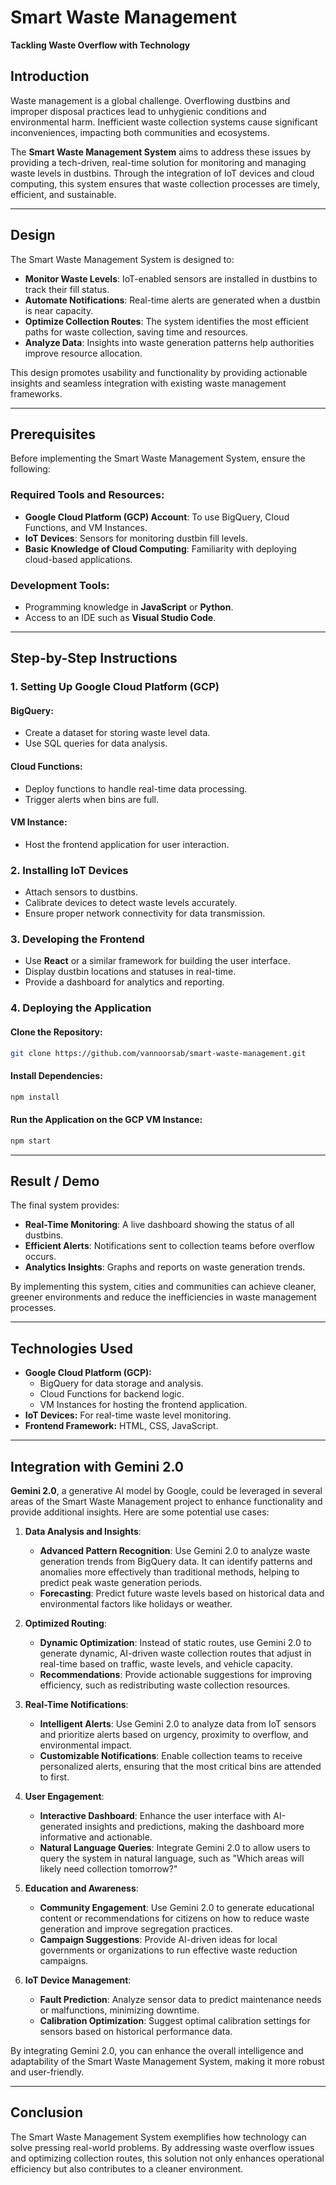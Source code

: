 # Smart Waste Management

**Tackling Waste Overflow with Technology**

## Introduction
Waste management is a global challenge. Overflowing dustbins and improper disposal practices lead to unhygienic conditions and environmental harm. Inefficient waste collection systems cause significant inconveniences, impacting both communities and ecosystems.

The **Smart Waste Management System** aims to address these issues by providing a tech-driven, real-time solution for monitoring and managing waste levels in dustbins. Through the integration of IoT devices and cloud computing, this system ensures that waste collection processes are timely, efficient, and sustainable.

---

## Design
The Smart Waste Management System is designed to:

- **Monitor Waste Levels**: IoT-enabled sensors are installed in dustbins to track their fill status.
- **Automate Notifications**: Real-time alerts are generated when a dustbin is near capacity.
- **Optimize Collection Routes**: The system identifies the most efficient paths for waste collection, saving time and resources.
- **Analyze Data**: Insights into waste generation patterns help authorities improve resource allocation.

This design promotes usability and functionality by providing actionable insights and seamless integration with existing waste management frameworks.

---

## Prerequisites
Before implementing the Smart Waste Management System, ensure the following:

### Required Tools and Resources:
- **Google Cloud Platform (GCP) Account**: To use BigQuery, Cloud Functions, and VM Instances.
- **IoT Devices**: Sensors for monitoring dustbin fill levels.
- **Basic Knowledge of Cloud Computing**: Familiarity with deploying cloud-based applications.

### Development Tools:
- Programming knowledge in **JavaScript** or **Python**.
- Access to an IDE such as **Visual Studio Code**.

---

## Step-by-Step Instructions

### 1. Setting Up Google Cloud Platform (GCP)
#### BigQuery:
- Create a dataset for storing waste level data.
- Use SQL queries for data analysis.

#### Cloud Functions:
- Deploy functions to handle real-time data processing.
- Trigger alerts when bins are full.

#### VM Instance:
- Host the frontend application for user interaction.

### 2. Installing IoT Devices
- Attach sensors to dustbins.
- Calibrate devices to detect waste levels accurately.
- Ensure proper network connectivity for data transmission.

### 3. Developing the Frontend
- Use **React** or a similar framework for building the user interface.
- Display dustbin locations and statuses in real-time.
- Provide a dashboard for analytics and reporting.

### 4. Deploying the Application
#### Clone the Repository:
```bash
git clone https://github.com/vannoorsab/smart-waste-management.git
```

#### Install Dependencies:
```bash
npm install
```

#### Run the Application on the GCP VM Instance:
```bash
npm start
```

---

## Result / Demo
The final system provides:

- **Real-Time Monitoring**: A live dashboard showing the status of all dustbins.
- **Efficient Alerts**: Notifications sent to collection teams before overflow occurs.
- **Analytics Insights**: Graphs and reports on waste generation trends.

By implementing this system, cities and communities can achieve cleaner, greener environments and reduce the inefficiencies in waste management processes.

---

## Technologies Used

- **Google Cloud Platform (GCP):**
  - BigQuery for data storage and analysis.
  - Cloud Functions for backend logic.
  - VM Instances for hosting the frontend application.
- **IoT Devices:** For real-time waste level monitoring.
- **Frontend Framework:** HTML, CSS, JavaScript.

---

## Integration with Gemini 2.0

**Gemini 2.0**, a generative AI model by Google, could be leveraged in several areas of the Smart Waste Management project to enhance functionality and provide additional insights. Here are some potential use cases:

1. **Data Analysis and Insights**:
   - **Advanced Pattern Recognition**: Use Gemini 2.0 to analyze waste generation trends from BigQuery data. It can identify patterns and anomalies more effectively than traditional methods, helping to predict peak waste generation periods.
   - **Forecasting**: Predict future waste levels based on historical data and environmental factors like holidays or weather.

2. **Optimized Routing**:
   - **Dynamic Optimization**: Instead of static routes, use Gemini 2.0 to generate dynamic, AI-driven waste collection routes that adjust in real-time based on traffic, waste levels, and vehicle capacity.
   - **Recommendations**: Provide actionable suggestions for improving efficiency, such as redistributing waste collection resources.

3. **Real-Time Notifications**:
   - **Intelligent Alerts**: Use Gemini 2.0 to analyze data from IoT sensors and prioritize alerts based on urgency, proximity to overflow, and environmental impact.
   - **Customizable Notifications**: Enable collection teams to receive personalized alerts, ensuring that the most critical bins are attended to first.

4. **User Engagement**:
   - **Interactive Dashboard**: Enhance the user interface with AI-generated insights and predictions, making the dashboard more informative and actionable.
   - **Natural Language Queries**: Integrate Gemini 2.0 to allow users to query the system in natural language, such as "Which areas will likely need collection tomorrow?"

5. **Education and Awareness**:
   - **Community Engagement**: Use Gemini 2.0 to generate educational content or recommendations for citizens on how to reduce waste generation and improve segregation practices.
   - **Campaign Suggestions**: Provide AI-driven ideas for local governments or organizations to run effective waste reduction campaigns.

6. **IoT Device Management**:
   - **Fault Prediction**: Analyze sensor data to predict maintenance needs or malfunctions, minimizing downtime.
   - **Calibration Optimization**: Suggest optimal calibration settings for sensors based on historical performance data.

By integrating Gemini 2.0, you can enhance the overall intelligence and adaptability of the Smart Waste Management System, making it more robust and user-friendly.

---

## Conclusion
The Smart Waste Management System exemplifies how technology can solve pressing real-world problems. By addressing waste overflow issues and optimizing collection routes, this solution not only enhances operational efficiency but also contributes to a cleaner environment.
